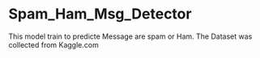 # Spam_Ham_Msg_Detector

This model train to predicte Message are spam or Ham. The Dataset was collected from Kaggle.com
